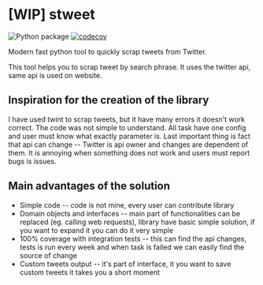 # [WIP] stweet

![Python package](https://github.com/markowanga/stweet/workflows/Python%20package/badge.svg?branch=master)
[![codecov](https://codecov.io/gh/markowanga/stweet/branch/master/graph/badge.svg?token=1PV6VC8HRF)](https://codecov.io/gh/markowanga/stweet)


Modern fast python tool to quickly scrap tweets from Twitter.

This tool helps you to scrap tweet by search phrase. It uses the twitter api, same api is used on website.

## Inspiration for the creation of the library
I have used twint to scrap tweets, but it have many errors it doesn't work correct. 
The code was not simple to understand. All task have one config and user must know what exactly parameter is.
Last important thing is fact that api can change -- Twitter is api owner and changes are dependent of them. 
It is annoying when something does not work and users must report bugs is issues.

## Main advantages of the solution
 - Simple code -- code is not mine, every user can contribute library
 - Domain objects and interfaces -- main part of functionalities can be replaced (eg. calling web requests),
   library have basic simple solution, if you want to expand it you can do it very simple
 - 100% coverage with integration tests -- this can find the api changes, 
   tests is run every week and when task is failed we can easily find the source of change
 - Custom tweets output -- it's part of interface, it you want to save custom tweets it takes you a short moment
